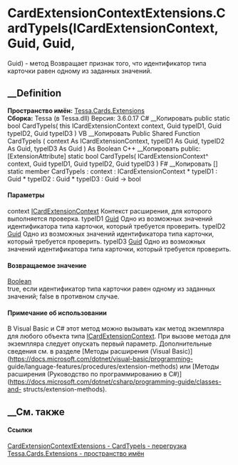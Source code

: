 # CardExtensionContextExtensions.CardTypeIs(ICardExtensionContext, Guid, Guid,
Guid) - метод
Возвращает признак того, что идентификатор типа карточки равен одному из
заданных значений.
## __Definition
 **Пространство имён:** [Tessa.Cards.Extensions](N_Tessa_Cards_Extensions.htm)  
 **Сборка:** Tessa (в Tessa.dll) Версия: 3.6.0.17
C# __Копировать
     public static bool CardTypeIs(
    	this ICardExtensionContext context,
    	Guid typeID1,
    	Guid typeID2,
    	Guid typeID3
    )
VB __Копировать
    <ExtensionAttribute>
    Public Shared Function CardTypeIs ( 
    	context As ICardExtensionContext,
    	typeID1 As Guid,
    	typeID2 As Guid,
    	typeID3 As Guid
    ) As Boolean
C++ __Копировать
     public:
    [ExtensionAttribute]
    static bool CardTypeIs(
    	ICardExtensionContext^ context, 
    	Guid typeID1, 
    	Guid typeID2, 
    	Guid typeID3
    )
F# __Копировать
     [<ExtensionAttribute>]
    static member CardTypeIs : 
            context : ICardExtensionContext * 
            typeID1 : Guid * 
            typeID2 : Guid * 
            typeID3 : Guid -> bool 
#### Параметры
context
[ICardExtensionContext](T_Tessa_Cards_Extensions_ICardExtensionContext.htm)
    Контекст расширения, для которого выполняется проверка.
typeID1 [Guid](https://learn.microsoft.com/dotnet/api/system.guid)
    Одно из возможных значений идентификатора типа карточки, который требуется проверить.
typeID2 [Guid](https://learn.microsoft.com/dotnet/api/system.guid)
    Одно из возможных значений идентификатора типа карточки, который требуется проверить.
typeID3 [Guid](https://learn.microsoft.com/dotnet/api/system.guid)
    Одно из возможных значений идентификатора типа карточки, который требуется проверить.
#### Возвращаемое значение
[Boolean](https://learn.microsoft.com/dotnet/api/system.boolean)  
true, если идентификатор типа карточки равен одному из заданных значений;
false в противном случае.
#### Примечание об использовании
В Visual Basic и C# этот метод можно вызывать как метод экземпляра для любого
объекта типа
[ICardExtensionContext](T_Tessa_Cards_Extensions_ICardExtensionContext.htm).
При вызове метода для экземпляра следует опускать первый параметр.
Дополнительные сведения см. в разделе [Методы расширения (Visual
Basic)](https://docs.microsoft.com/dotnet/visual-basic/programming-
guide/language-features/procedures/extension-methods) или [Методы расширения
(Руководство по программированию в
C#)](https://docs.microsoft.com/dotnet/csharp/programming-guide/classes-and-
structs/extension-methods).
##  __См. также
#### Ссылки
[CardExtensionContextExtensions -
](T_Tessa_Cards_Extensions_CardExtensionContextExtensions.htm)
[CardTypeIs -
перегрузка](Overload_Tessa_Cards_Extensions_CardExtensionContextExtensions_CardTypeIs.htm)
[Tessa.Cards.Extensions - пространство имён](N_Tessa_Cards_Extensions.htm)
